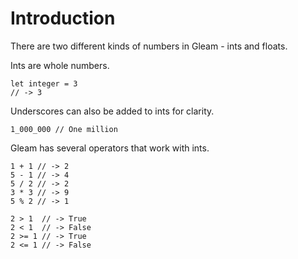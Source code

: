 # Introduction

There are two different kinds of numbers in Gleam - ints and floats.

Ints are whole numbers.

```gleam
let integer = 3
// -> 3
```

Underscores can also be added to ints for clarity.

```gleam
1_000_000 // One million
```

Gleam has several operators that work with ints.

```gleam
1 + 1 // -> 2
5 - 1 // -> 4
5 / 2 // -> 2
3 * 3 // -> 9
5 % 2 // -> 1

2 > 1  // -> True
2 < 1  // -> False
2 >= 1 // -> True
2 <= 1 // -> False
```
